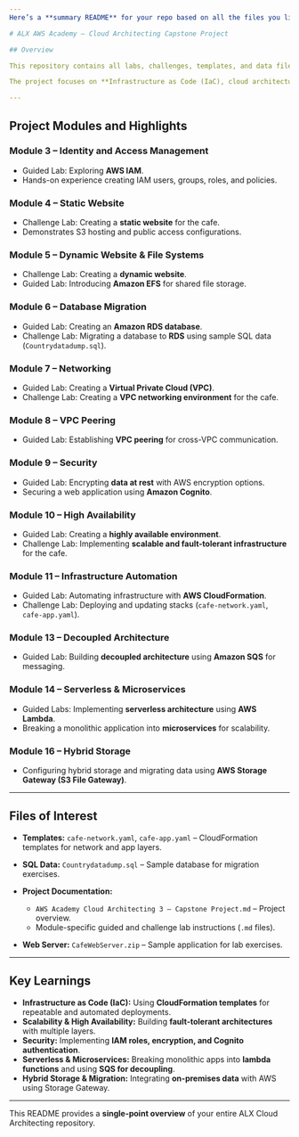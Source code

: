 ```yaml
---
Here’s a **summary README** for your repo based on all the files you listed, with a **cloud computing and AWS focus**:

# ALX AWS Academy – Cloud Architecting Capstone Project

## Overview

This repository contains all labs, challenges, templates, and data files for the **AWS Academy Cloud Architecting 3 – Capstone Project**. It demonstrates building, securing, and deploying scalable, highly available, and serverless applications for a sample cafe environment using **AWS services**.

The project focuses on **Infrastructure as Code (IaC), cloud architecture best practices, and automation**.

---
```


## Project Modules and Highlights

### **Module 3 – Identity and Access Management**

* Guided Lab: Exploring **AWS IAM**.
* Hands-on experience creating IAM users, groups, roles, and policies.

### **Module 4 – Static Website**

* Challenge Lab: Creating a **static website** for the cafe.
* Demonstrates S3 hosting and public access configurations.

### **Module 5 – Dynamic Website & File Systems**

* Challenge Lab: Creating a **dynamic website**.
* Guided Lab: Introducing **Amazon EFS** for shared file storage.

### **Module 6 – Database Migration**

* Guided Lab: Creating an **Amazon RDS database**.
* Challenge Lab: Migrating a database to **RDS** using sample SQL data (`Countrydatadump.sql`).

### **Module 7 – Networking**

* Guided Lab: Creating a **Virtual Private Cloud (VPC)**.
* Challenge Lab: Creating a **VPC networking environment** for the cafe.

### **Module 8 – VPC Peering**

* Guided Lab: Establishing **VPC peering** for cross-VPC communication.

### **Module 9 – Security**

* Guided Lab: Encrypting **data at rest** with AWS encryption options.
* Securing a web application using **Amazon Cognito**.

### **Module 10 – High Availability**

* Guided Lab: Creating a **highly available environment**.
* Challenge Lab: Implementing **scalable and fault-tolerant infrastructure** for the cafe.

### **Module 11 – Infrastructure Automation**

* Guided Lab: Automating infrastructure with **AWS CloudFormation**.
* Challenge Lab: Deploying and updating stacks (`cafe-network.yaml`, `cafe-app.yaml`).

### **Module 13 – Decoupled Architecture**

* Guided Lab: Building **decoupled architecture** using **Amazon SQS** for messaging.

### **Module 14 – Serverless & Microservices**

* Guided Labs: Implementing **serverless architecture** using **AWS Lambda**.
* Breaking a monolithic application into **microservices** for scalability.

### **Module 16 – Hybrid Storage**

* Configuring hybrid storage and migrating data using **AWS Storage Gateway (S3 File Gateway)**.

---

## Files of Interest

* **Templates:** `cafe-network.yaml`, `cafe-app.yaml` – CloudFormation templates for network and app layers.
* **SQL Data:** `Countrydatadump.sql` – Sample database for migration exercises.
* **Project Documentation:**

  * `AWS Academy Cloud Architecting 3 – Capstone Project.md` – Project overview.
  * Module-specific guided and challenge lab instructions (`.md` files).
* **Web Server:** `CafeWebServer.zip` – Sample application for lab exercises.

---

## Key Learnings

* **Infrastructure as Code (IaC):** Using **CloudFormation templates** for repeatable and automated deployments.
* **Scalability & High Availability:** Building **fault-tolerant architectures** with multiple layers.
* **Security:** Implementing **IAM roles, encryption, and Cognito authentication**.
* **Serverless & Microservices:** Breaking monolithic apps into **lambda functions** and using **SQS for decoupling**.
* **Hybrid Storage & Migration:** Integrating **on-premises data** with AWS using Storage Gateway.

---

This README provides a **single-point overview** of your entire ALX Cloud Architecting repository.



